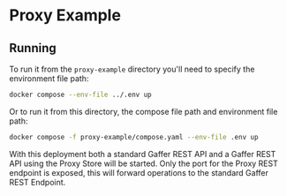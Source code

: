 # Proxy Example

## Running

To run it from the `proxy-example` directory you'll need to specify the
environment file path:

```bash
docker compose --env-file ../.env up
```

Or to run it from this directory, the compose file path and environment file
path:

```bash
docker compose -f proxy-example/compose.yaml --env-file .env up
```

With this deployment both a standard Gaffer REST API and a Gaffer REST API using
the Proxy Store will be started. Only the port for the Proxy REST endpoint is
exposed, this will forward operations to the standard Gaffer REST Endpoint.
